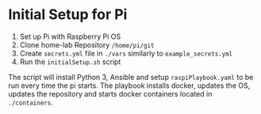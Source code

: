 # Initial Setup for Pi

1. Set up Pi with Raspberry Pi OS
2. Clone home-lab Repository `/home/pi/git`
3. Create `secrets.yml` file in `./vars` similarly to `example_secrets.yml`
4. Run the `initialSetup.sh` script

The script will install Python 3, Ansible and setup `raspiPlaybook.yaml` to be run every time the pi starts. The playbook installs docker, updates the OS, updates the repository and starts docker containers located in `./containers`.
